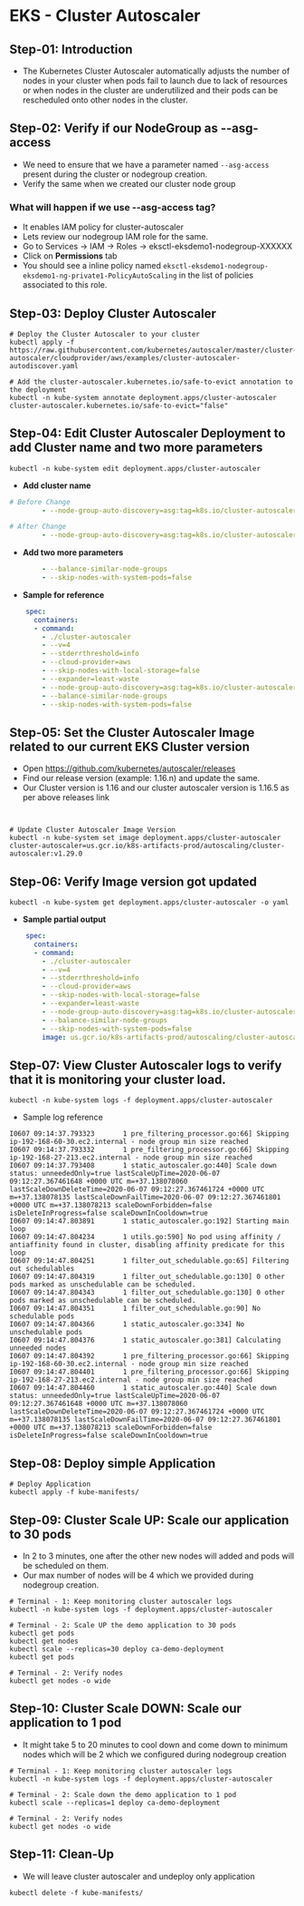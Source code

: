 # EKS - Cluster Autoscaler

## Step-01: Introduction
- The Kubernetes Cluster Autoscaler automatically adjusts the number of nodes in your cluster when pods fail to launch due to lack of resources or when nodes in the cluster are underutilized and their pods can be rescheduled onto other nodes in the cluster.

## Step-02: Verify if our NodeGroup as --asg-access
- We need to ensure that we have a parameter named `--asg-access` present during the cluster or nodegroup creation.
- Verify the same when we created our cluster node group

### What will happen if we use --asg-access tag?
- It enables IAM policy for cluster-autoscaler
- Lets review our nodegroup IAM role for the same. 
- Go to Services -> IAM -> Roles -> eksctl-eksdemo1-nodegroup-XXXXXX
- Click on **Permissions** tab
- You should see a inline policy named `eksctl-eksdemo1-nodegroup-eksdemo1-ng-private1-PolicyAutoScaling` in the list of policies associated to this role.

## Step-03: Deploy Cluster Autoscaler
```
# Deploy the Cluster Autoscaler to your cluster
kubectl apply -f https://raw.githubusercontent.com/kubernetes/autoscaler/master/cluster-autoscaler/cloudprovider/aws/examples/cluster-autoscaler-autodiscover.yaml

# Add the cluster-autoscaler.kubernetes.io/safe-to-evict annotation to the deployment
kubectl -n kube-system annotate deployment.apps/cluster-autoscaler cluster-autoscaler.kubernetes.io/safe-to-evict="false"
```
## Step-04: Edit Cluster Autoscaler Deployment to add Cluster name and two more parameters
```
kubectl -n kube-system edit deployment.apps/cluster-autoscaler
```
- **Add cluster name**
```yml
# Before Change
        - --node-group-auto-discovery=asg:tag=k8s.io/cluster-autoscaler/enabled,k8s.io/cluster-autoscaler/<YOUR CLUSTER NAME>

# After Change
        - --node-group-auto-discovery=asg:tag=k8s.io/cluster-autoscaler/enabled,k8s.io/cluster-autoscaler/eksdemo1
```

- **Add two more parameters**
```yml
        - --balance-similar-node-groups
        - --skip-nodes-with-system-pods=false
```
- **Sample for reference**
```yml
    spec:
      containers:
      - command:
        - ./cluster-autoscaler
        - --v=4
        - --stderrthreshold=info
        - --cloud-provider=aws
        - --skip-nodes-with-local-storage=false
        - --expander=least-waste
        - --node-group-auto-discovery=asg:tag=k8s.io/cluster-autoscaler/enabled,k8s.io/cluster-autoscaler/eksdemo1
        - --balance-similar-node-groups
        - --skip-nodes-with-system-pods=false
```

## Step-05: Set the Cluster Autoscaler Image related to our current EKS Cluster version
- Open https://github.com/kubernetes/autoscaler/releases
- Find our release version (example: 1.16.n) and update the same. 
- Our Cluster version is 1.16 and our cluster autoscaler version is 1.16.5 as per above releases link 
```


# Update Cluster Autoscaler Image Version
kubectl -n kube-system set image deployment.apps/cluster-autoscaler cluster-autoscaler=us.gcr.io/k8s-artifacts-prod/autoscaling/cluster-autoscaler:v1.29.0
```

## Step-06: Verify Image version got updated
```
kubectl -n kube-system get deployment.apps/cluster-autoscaler -o yaml
```
- **Sample partial output**
```yml
    spec:
      containers:
      - command:
        - ./cluster-autoscaler
        - --v=4
        - --stderrthreshold=info
        - --cloud-provider=aws
        - --skip-nodes-with-local-storage=false
        - --expander=least-waste
        - --node-group-auto-discovery=asg:tag=k8s.io/cluster-autoscaler/enabled,k8s.io/cluster-autoscaler/eksdemo1
        - --balance-similar-node-groups
        - --skip-nodes-with-system-pods=false
        image: us.gcr.io/k8s-artifacts-prod/autoscaling/cluster-autoscaler:v1.16.5
```

## Step-07: View Cluster Autoscaler logs to verify that it is monitoring your cluster load.
```
kubectl -n kube-system logs -f deployment.apps/cluster-autoscaler
```
- Sample log reference
```log
I0607 09:14:37.793323       1 pre_filtering_processor.go:66] Skipping ip-192-168-60-30.ec2.internal - node group min size reached
I0607 09:14:37.793332       1 pre_filtering_processor.go:66] Skipping ip-192-168-27-213.ec2.internal - node group min size reached
I0607 09:14:37.793408       1 static_autoscaler.go:440] Scale down status: unneededOnly=true lastScaleUpTime=2020-06-07 09:12:27.367461648 +0000 UTC m=+37.138078060 lastScaleDownDeleteTime=2020-06-07 09:12:27.367461724 +0000 UTC m=+37.138078135 lastScaleDownFailTime=2020-06-07 09:12:27.367461801 +0000 UTC m=+37.138078213 scaleDownForbidden=false isDeleteInProgress=false scaleDownInCooldown=true
I0607 09:14:47.803891       1 static_autoscaler.go:192] Starting main loop
I0607 09:14:47.804234       1 utils.go:590] No pod using affinity / antiaffinity found in cluster, disabling affinity predicate for this loop
I0607 09:14:47.804251       1 filter_out_schedulable.go:65] Filtering out schedulables
I0607 09:14:47.804319       1 filter_out_schedulable.go:130] 0 other pods marked as unschedulable can be scheduled.
I0607 09:14:47.804343       1 filter_out_schedulable.go:130] 0 other pods marked as unschedulable can be scheduled.
I0607 09:14:47.804351       1 filter_out_schedulable.go:90] No schedulable pods
I0607 09:14:47.804366       1 static_autoscaler.go:334] No unschedulable pods
I0607 09:14:47.804376       1 static_autoscaler.go:381] Calculating unneeded nodes
I0607 09:14:47.804392       1 pre_filtering_processor.go:66] Skipping ip-192-168-60-30.ec2.internal - node group min size reached
I0607 09:14:47.804401       1 pre_filtering_processor.go:66] Skipping ip-192-168-27-213.ec2.internal - node group min size reached
I0607 09:14:47.804460       1 static_autoscaler.go:440] Scale down status: unneededOnly=true lastScaleUpTime=2020-06-07 09:12:27.367461648 +0000 UTC m=+37.138078060 lastScaleDownDeleteTime=2020-06-07 09:12:27.367461724 +0000 UTC m=+37.138078135 lastScaleDownFailTime=2020-06-07 09:12:27.367461801 +0000 UTC m=+37.138078213 scaleDownForbidden=false isDeleteInProgress=false scaleDownInCooldown=true

```

## Step-08: Deploy simple Application
```
# Deploy Application
kubectl apply -f kube-manifests/
```

## Step-09: Cluster Scale UP: Scale our application to 30 pods
- In 2 to 3 minutes, one after the other new nodes will added and pods will be scheduled on them. 
- Our max number of nodes will be 4 which we provided during nodegroup creation.
```
# Terminal - 1: Keep monitoring cluster autoscaler logs
kubectl -n kube-system logs -f deployment.apps/cluster-autoscaler

# Terminal - 2: Scale UP the demo application to 30 pods
kubectl get pods
kubectl get nodes 
kubectl scale --replicas=30 deploy ca-demo-deployment 
kubectl get pods

# Terminal - 2: Verify nodes
kubectl get nodes -o wide
```
## Step-10: Cluster Scale DOWN: Scale our application to 1 pod
- It might take 5 to 20 minutes to cool down and come down to minimum nodes which will be 2 which we configured during nodegroup creation
```
# Terminal - 1: Keep monitoring cluster autoscaler logs
kubectl -n kube-system logs -f deployment.apps/cluster-autoscaler

# Terminal - 2: Scale down the demo application to 1 pod
kubectl scale --replicas=1 deploy ca-demo-deployment 

# Terminal - 2: Verify nodes
kubectl get nodes -o wide
```

## Step-11: Clean-Up
- We will leave cluster autoscaler and undeploy only application
```
kubectl delete -f kube-manifests/
```
